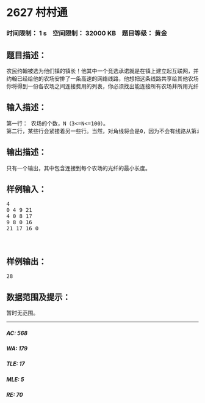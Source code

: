 # 2627 村村通   
### 时间限制： 1 s&nbsp;&nbsp;&nbsp;&nbsp;空间限制： 32000 KB&nbsp;&nbsp;&nbsp;&nbsp;题目等级： 黄金  
## 题目描述：  

<pre>
农民约翰被选为他们镇的镇长！他其中一个竞选承诺就是在镇上建立起互联网，并连接到所有的农场。当然，他需要你的帮助。
约翰已经给他的农场安排了一条高速的网络线路，他想把这条线路共享给其他农场。为了用最小的消费，他想铺设最短的光纤去连接所有的农场。
你将得到一份各农场之间连接费用的列表，你必须找出能连接所有农场并所用光纤最短的方案。每两个农场间的距离不会超过100000
</pre>
  
  
## 输入描述：  

<pre>
第一行： 农场的个数，N（3<=N<=100）。  
第二行，某些行会紧接着另一些行。当然，对角线将会是0，因为不会有线路从第i个农..结尾: 后来的行包含了一个N*N的矩阵,表示每个农场之间的距离。理论上，他们是N行，每行由N个用空格分隔的数组成，实际上，他们限制在80个字符，因此场到它本身。
</pre>
  
  
## 输出描述：  

<pre>
只有一个输出，其中包含连接到每个农场的光纤的最小长度。
</pre>
  
  
## 样例输入：  

<pre>
4  
0 4 9 21  
4 0 8 17  
9 8 0 16  
21 17 16 0  
  

</pre>
  
  
## 样例输出：  

<pre>
28
</pre>
  
  
## 数据范围及提示：  

<pre>
暂时无范围。
</pre>
  
  
***  

##### AC: 568  
##### WA: 179  
##### TLE: 17  
##### MLE: 5  
##### RE: 70  
